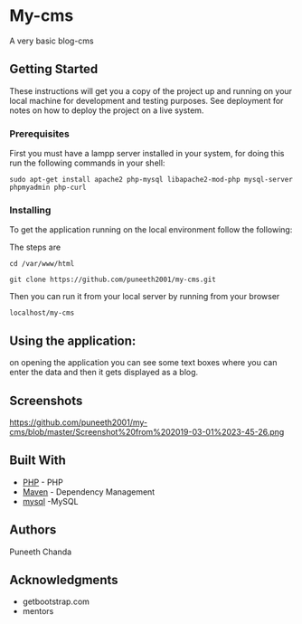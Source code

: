 # My-cms

A very basic blog-cms

## Getting Started

These instructions will get you a copy of the project up and running on your local machine for development and testing purposes. See deployment for notes on how to deploy the project on a live system.

### Prerequisites

First you must have a lampp server installed in your system, for doing this run the following commands in your shell:

```
sudo apt-get install apache2 php-mysql libapache2-mod-php mysql-server phpmyadmin php-curl
```

### Installing

To get the application running on the local environment follow the following:

The steps are 

```
cd /var/www/html

```

```
git clone https://github.com/puneeth2001/my-cms.git
```
Then you can run it from your local server by running from your browser

```
localhost/my-cms
```


## Using the application:

on opening the application you can see some text boxes where you can enter the data and then it gets displayed as a blog.


## Screenshots

https://github.com/puneeth2001/my-cms/blob/master/Screenshot%20from%202019-03-01%2023-45-26.png

## Built With

* [PHP](http://www.php.net/) - PHP
* [Maven](https://maven.apache.org/) - Dependency Management
* [mysql](https://www.mysql.com/) -MySQL


## Authors
Puneeth Chanda
## Acknowledgments

* getbootstrap.com
* mentors
